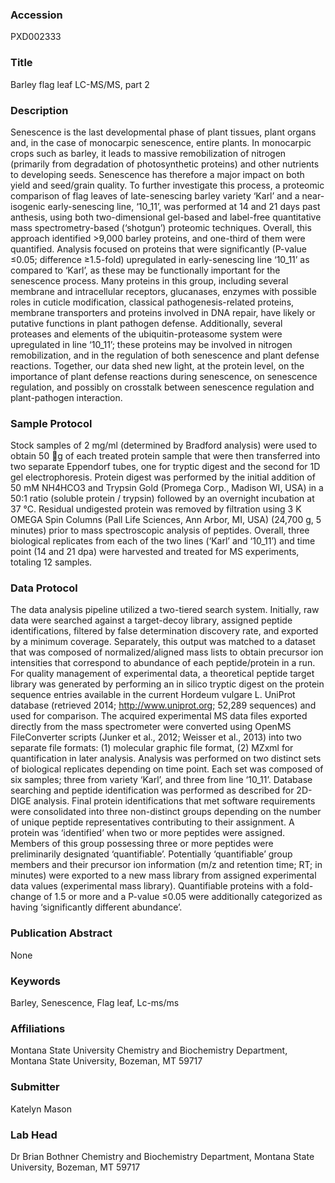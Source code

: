 ### Accession
PXD002333

### Title
Barley flag leaf LC-MS/MS, part 2

### Description
Senescence is the last developmental phase of plant tissues, plant organs and, in the case of monocarpic senescence, entire plants. In monocarpic crops such as barley, it leads to massive remobilization of nitrogen (primarily from degradation of photosynthetic proteins) and other nutrients to developing seeds. Senescence has therefore a major impact on both yield and seed/grain quality. To further investigate this process, a proteomic comparison of flag leaves of late-senescing barley variety ‘Karl’ and a near-isogenic early-senescing line, ‘10_11’, was performed at 14 and 21 days past anthesis, using both two-dimensional gel-based and label-free quantitative mass spectrometry-based (‘shotgun’) proteomic techniques. Overall, this approach identified >9,000 barley proteins, and one-third of them were quantified. Analysis focused on proteins that were significantly (P-value ≤0.05; difference ≥1.5-fold) upregulated in early-senescing line ‘10_11’ as compared to ‘Karl’, as these may be functionally important for the senescence process. Many proteins in this group, including several membrane and intracellular receptors, glucanases, enzymes with possible roles in cuticle modification, classical pathogenesis-related proteins, membrane transporters and proteins involved in DNA repair, have likely or putative functions in plant pathogen defense. Additionally, several proteases and elements of the ubiquitin-proteasome system were upregulated in line ‘10_11’; these proteins may be involved in nitrogen remobilization, and in the regulation of both senescence and plant defense reactions. Together, our data shed new light, at the protein level, on the importance of plant defense reactions during senescence, on senescence regulation, and possibly on crosstalk between senescence regulation and plant-pathogen interaction.

### Sample Protocol
Stock samples of 2 mg/ml (determined by Bradford analysis) were used to obtain 50 g of each treated protein sample that were then transferred into two separate Eppendorf tubes, one for tryptic digest and the second for 1D gel electrophoresis. Protein digest was performed by the initial addition of 50 mM NH4HCO3 and Trypsin Gold (Promega Corp., Madison WI, USA) in a 50:1 ratio (soluble protein / trypsin) followed by an overnight incubation at 37 °C. Residual undigested protein was removed by filtration using 3 K OMEGA Spin Columns (Pall Life Sciences, Ann Arbor, MI, USA) (24,700 g, 5 minutes) prior to mass spectroscopic analysis of peptides. Overall, three biological replicates from each of the two lines (‘Karl’ and ‘10_11’) and time point (14 and 21 dpa) were harvested and treated for MS experiments, totaling 12 samples.

### Data Protocol
The data analysis pipeline utilized a two-tiered search system. Initially, raw data were searched against a target-decoy library, assigned peptide identifications, filtered by false determination discovery rate, and exported by a minimum coverage. Separately, this output was matched to a dataset that was composed of normalized/aligned mass lists to obtain precursor ion intensities that correspond to abundance of each peptide/protein in a run. For quality management of experimental data, a theoretical peptide target library was generated by performing an in silico tryptic digest on the protein sequence entries available in the current Hordeum vulgare L. UniProt database (retrieved 2014; http://www.uniprot.org; 52,289 sequences) and used for comparison. The acquired experimental MS data files exported directly from the mass spectrometer were converted using OpenMS FileConverter scripts (Junker et al., 2012; Weisser et al., 2013) into two separate file formats: (1) molecular graphic file format, (2) MZxml for quantification in later analysis. Analysis was performed on two distinct sets of biological replicates depending on time point. Each set was composed of six samples; three from variety ‘Karl’, and three from line ‘10_11’. Database searching and peptide identification was performed as described for 2D-DIGE analysis. Final protein identifications that met software requirements were consolidated into three non-distinct groups depending on the number of unique peptide representatives contributing to their assignment. A protein was ‘identified’ when two or more peptides were assigned. Members of this group possessing three or more peptides were preliminarily designated ‘quantifiable’. Potentially ‘quantifiable’ group members and their precursor ion information (m/z and retention time; RT; in minutes) were exported to a new mass library from assigned experimental data values (experimental mass library). Quantifiable proteins with a fold-change of 1.5 or more and a P-value ≤0.05 were additionally categorized as having ‘significantly different abundance’.

### Publication Abstract
None

### Keywords
Barley, Senescence, Flag leaf, Lc-ms/ms

### Affiliations
Montana State University
Chemistry and Biochemistry Department, Montana State University, Bozeman, MT 59717

### Submitter
Katelyn Mason

### Lab Head
Dr Brian Bothner
Chemistry and Biochemistry Department, Montana State University, Bozeman, MT 59717


